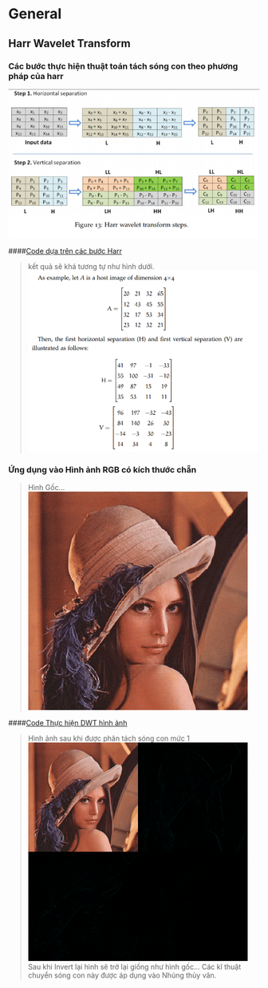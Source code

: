 # General 

## Harr Wavelet Transform
### Các bước thực hiện thuật toán tách sóng con theo phương pháp của harr
![Image of step harr](https://raw.githubusercontent.com/TrG-1999/programming/master/Algorithm/General/DWT_Harr_wavelet_transform.PNG)

####[Code dựa trên các bước Harr](https://github.com/TrG-1999/programming/tree/master/Algorithm/General/dwt_function.py)
>kết quả sẽ khá tương tự như hình dưới.
![Image of example harr](https://raw.githubusercontent.com/TrG-1999/programming/master/Algorithm/General/example_DWT_harr.PNG)

### Ứng dụng vào Hình ảnh RGB có kích thước chẵn
>Hình Gốc...
![Image of original watemark](https://raw.githubusercontent.com/TrG-1999/programming/master/Algorithm/General/Lena-convert.png)

####[Code Thực hiện DWT hình ảnh](https://github.com/TrG-1999/programming/tree/master/Algorithm/General/using-dwt-harr-in-image.py)
>Hình ảnh sau khi được phân tách sóng con mức 1
![Image of DWT Lv1](https://raw.githubusercontent.com/TrG-1999/programming/master/Algorithm/General/Lena-convert-Dwt.png)
>Sau khi Invert lại hình sẽ trở lại giống như hình gốc... Các kĩ thuật chuyển sóng con này được áp dụng vào Nhúng thủy vân.